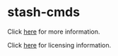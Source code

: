 # stash-cmds

Click [here](https://clayfreeman.github.io/stash-cmds) for more information.

Click [here](LICENSE.md) for licensing information.
